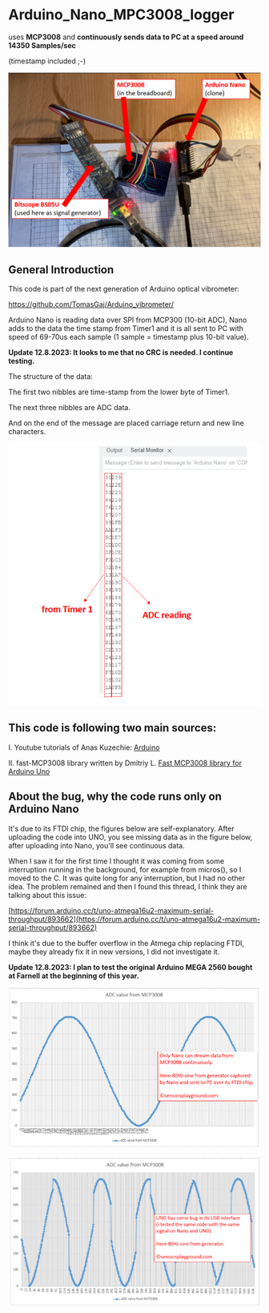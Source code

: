 # Arduino_Nano_MPC3008_logger
uses **MCP3008** and **continuously sends data to PC at a speed around 14350 Samples/sec** 

(timestamp included ;-)

![blocks](pics/nano_breadboard_bsp05u.png)

## General Introduction

This code is part of the next generation of Arduino optical vibrometer:

https://github.com/TomasGaj/Arduino_vibrometer/  

Arduino Nano is reading data over SPI from MCP300 (10-bit ADC),
Nano adds to the data the time stamp from Timer1 and it is all sent to PC with
speed of 69-70us each sample (1 sample = timestamp plus 10-bit value).

**Update 12.8.2023: It looks to me that no CRC is needed. I continue testing.**

The structure of the data:

  The first two nibbles are time-stamp from the lower byte of Timer1.

  The next three nibbles are ADC data.

  And on the end of the message are placed carriage return and new line characters.

  ![blocks](pics/Nano_reading.png)

## This code is following two main sources:

   I. Youtube tutorials of Anas Kuzechie: 
   [Arduino ](https://www.youtube.com/@AnasKuzechie)

   II. fast-MCP3008 library written by Dmitriy L.
   [Fast MCP3008 library for Arduino Uno](https://github.com/arithmechanics/fast-MCP3008)

## About the bug, why the code runs only on Arduino Nano

It's due to its FTDI chip, the figures below are self-explanatory.
After uploading the code into UNO, you see missing data as in the figure below,
after uploading into Nano, you'll see continuous data.

When I saw it for the first time I thought it was coming from some interruption
running in the background, for example from micros(), so I moved to the C.
It was quite long for any interruption, but I had no other idea.
The problem remained and then I found this thread, I think they are talking about this issue:

[https://forum.arduino.cc/t/uno-atmega16u2-maximum-serial-throughput/893662](https://forum.arduino.cc/t/uno-atmega16u2-maximum-serial-throughput/893662)

I think it's due to the buffer overflow in the Atmega chip replacing FTDI,
maybe they already fix it in new versions, I did not investigate it.

**Update 12.8.2023: I plan to test the original Arduino MEGA 2560 bought at Farnell at the beginning of this year.**

 ![blocks](pics/signal_from_nano.png)

 ![blocks](pics/signal_from_UNO.png)


